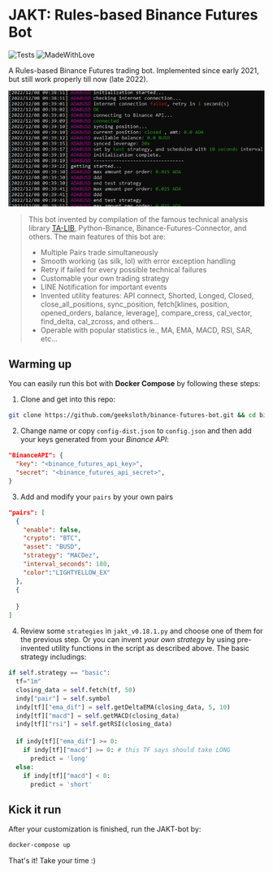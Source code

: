 # JAKT: Rules-based Binance Futures Bot

![Tests](https://github.com/mrjbq7/ta-lib/actions/workflows/tests.yml/badge.svg)
![MadeWithLove](https://camo.githubusercontent.com/ff817852f0d676a36eaa3108d380e0052e689d9e0bc3eb42818fb21008708420/68747470733a2f2f696d672e736869656c64732e696f2f62616467652f4d616465253230576974682d4c6f76652d6f72616e67652e737667)

A Rules-based Binance Futures trading bot. Implemented since early 2021, but still work properly till now (late 2022).

![SS](static/ss.jpg)

> This bot invented by compilation of the famous technical analysis library [TA-LIB](http://ta-lib.org), Python-Binance, Binance-Futures-Connector, and others. The main features of this bot are:
> * Multiple Pairs trade simultaneously
> * Smooth working (as silk, lol) with error exception handling
> * Retry if failed for every possible technical failures
> * Customable your own trading strategy
> * LINE Notification for important events
> * Invented utility features: API connect, Shorted, Longed, Closed, close_all_positions, sync_position, fetch[klines, position, opened_orders, balance, leverage], compare_cress, cal_vector, find_delta, cal_zcross, and others...
> * Operable with popular statistics ie., MA, EMA, MACD, RSI, SAR, etc...

## Warming up
You can easily run this bot with **Docker Compose** by following these steps:

1. Clone and get into this repo:
```bash
git clone https://github.com/geeksloth/binance-futures-bot.git && cd binance-futures-bot
```

2. Change name or copy `config-dist.json` to `config.json` and then add your keys generated from your *Binance API*:
```json
"BinanceAPI": {
  "key": "<binance_futures_api_key>",
  "secret": "<binance_futures_api_secret>",
}
```

3. Add and modify your `pairs` by your own pairs
```json
"pairs": [
  {
    "enable": false,
    "crypto": "BTC",
    "asset": "BUSD",
    "strategy": "MACDez",
    "interval_seconds": 180,
    "color":"LIGHTYELLOW_EX"
  },
  {
  
  }
]
```

4. Review some `strategies` in `jakt_v0.18.1.py` and choose one of them for the previous step. Or you can invent *your own strategy* by using pre-invented utility functions in the script as described above. The basic strategy includings:
```python
if self.strategy == "basic":
  tf="1m"
  closing_data = self.fetch(tf, 50)
  indy["pair"] = self.symbol
  indy[tf]["ema_dif"] = self.getDeltaEMA(closing_data, 5, 10)
  indy[tf]["macd"] = self.getMACD(closing_data)
  indy[tf]["rsi"] = self.getRSI(closing_data)

  if indy[tf]["ema_dif"] >= 0:
    if indy[tf]["macd"] >= 0: # this TF says should take LONG
      predict = 'long'
  else:
    if indy[tf]["macd"] < 0:
      predict = 'short'
```

## Kick it run
After your customization is finished, run the JAKT-bot by:
```bash
docker-compose up
```
That's it! Take your time :)
